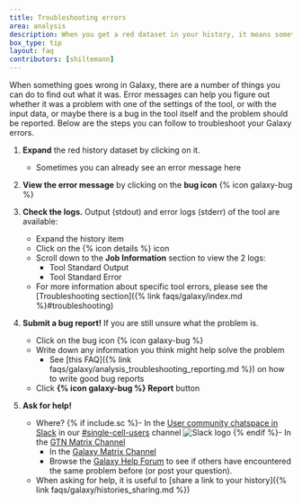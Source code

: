 ```yaml
---
title: Troubleshooting errors
area: analysis
description: When you get a red dataset in your history, it means something went wrong. But how can you find out what it was? And how can you report errors?
box_type: tip
layout: faq
contributors: [shiltemann]
---
```


When something goes wrong in Galaxy, there are a number of things you can do to find out what it was. Error messages can help you figure out whether it was a problem with one of the settings of the tool, or with the input data, or maybe there is a bug in the tool itself and the problem should be reported. Below are the steps you can follow to troubleshoot your Galaxy errors.

1. **Expand** the red history dataset by clicking on it.
   - Sometimes you can already see an error message here


2. **View the error message** by clicking on the **bug icon** {% icon galaxy-bug %}


3. **Check the logs.** Output (stdout) and error logs (stderr) of the tool are available:
   - Expand the history item
   - Click on the {% icon details %} icon
   - Scroll down to the **Job Information** section to view the 2 logs:
     - Tool Standard Output
     - Tool Standard Error
   - For more information about specific tool errors, please see the [Troubleshooting section]({% link faqs/galaxy/index.md %}#troubleshooting)


4. **Submit a bug report!** If you are still unsure what the problem is.
   - Click on the bug icon {% icon galaxy-bug %}
   - Write down any information you think might help solve the problem
     - See [this FAQ]({% link faqs/galaxy/analysis_troubleshooting_reporting.md %}) on how to write good bug reports
   - Click **{% icon galaxy-bug %} Report** button

5. **Ask for help!**
   - Where?
     {% if include.sc %}- In the [User community chatspace in Slack](http://gxy.io/gtn-slack) in our [#single-cell-users](https://gtnsmrgsbord.slack.com/archives/C06PBRR40D7) channel
     ![](../../images/slack-logo.png "Slack logo")
     {% endif %}- In the [GTN Matrix Channel](https://gitter.im/Galaxy-Training-Network/Lobby)
     - In the [Galaxy Matrix Channel](https://gitter.im/galaxyproject/Lobby)
     - Browse the [Galaxy Help Forum](https://help.galaxyproject.org/) to see if others have encountered the same problem before (or post your question).
   - When asking for help, it is useful to [share a link to your history]({% link faqs/galaxy/histories_sharing.md %})
